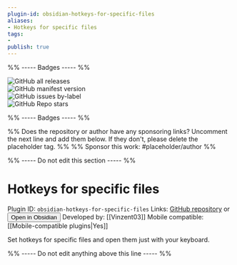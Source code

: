 ```yaml
---
plugin-id: obsidian-hotkeys-for-specific-files
aliases:
- Hotkeys for specific files
tags: 
- 
publish: true
---
```


%% ----- Badges ----- %%

![GitHub all releases](https://img.shields.io/github/downloads/Vinzent03/obsidian-hotkeys-for-specific-files/total?color=573E7A&logo=github&style=for-the-badge)   
![GitHub manifest version](https://img.shields.io/github/manifest-json/v/Vinzent03/obsidian-hotkeys-for-specific-files?color=573E7A&logo=github&style=for-the-badge)   
![GitHub issues by-label](https://img.shields.io/github/issues/Vinzent03/obsidian-hotkeys-for-specific-files/help%20wanted?color=573E7A&logo=github&style=for-the-badge)   
![GitHub Repo stars](https://img.shields.io/github/stars/Vinzent03/obsidian-hotkeys-for-specific-files?color=573E7A&logo=github&style=for-the-badge)

%% ----- Badges ----- %%

%% Does the repository or author have any sponsoring links? Uncomment the next line and add them below. If they don't, please delete the placeholder tag. %%
%% Sponsor this work: #placeholder/author %%

%% ----- Do not edit this section ----- %%

# Hotkeys for specific files

Plugin ID: `obsidian-hotkeys-for-specific-files`
Links: [GitHub repository](https://github.com/Vinzent03/obsidian-hotkeys-for-specific-files) or [<button id=HH>Open in Obsidian</button>](obsidian://goto-plugin?id=obsidian-hotkeys-for-specific-files)
Developed by: [[Vinzent03]]
Mobile compatible: [[Mobile-compatible plugins|Yes]]

Set hotkeys for specific files and open them just with your keyboard.

%% ----- Do not edit anything above this line ----- %% 
